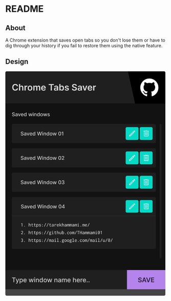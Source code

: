 # README

## About

A Chrome extension that saves open tabs so you don't lose them or have to dig through your history if you fail to restore them using the native feature.

## Design

<img src="design.png" alt="Design" width="500" />
